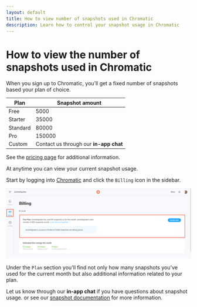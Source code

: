 ```yaml
---
layout: default
title: How to view number of snapshots used in Chromatic
description: Learn how to control your snapshot usage in Chromatic
---
```


# How to view the number of snapshots used in Chromatic

When you sign up to Chromatic, you’ll get a fixed number of snapshots based your plan of choice. 

| Plan     | Snapshot amount                                                                 |
|----------|---------------------------------------------------------------------------------|
| Free     | 5000                                                                            |
| Starter  | 35000                                                                           |
| Standard | 80000                                                                           |
| Pro      | 150000                                                                          |
| Custom   | Contact us through our <a class=".intercom-concierge-bot"><b>in-app chat</b></a>|

<div class="aside">
See the <a href="https://www.chromatic.com/pricing">pricing page</a> for additional information.
</div>

At anytime you can view your current snapshot usage.

Start by logging into [Chromatic](https://www.chromatic.com/) and click the `Billing` icon in the sidebar.

![Chromatic monthly snapshots used](img/article-view-snapshots-billing-screen.png)

Under the `Plan` section you'll find not only how many snapshots you've used for the current month but also additional information related to your plan.

Let us know through our <a class=".intercom-concierge-bot"><b>in-app chat</b></a> if you have questions about snapshot usage. or see our [snapshot documentation](snapshots) for more information.
